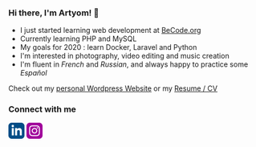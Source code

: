 ### Hi there, I'm Artyom! 👋

- I just started learning web development at [BeCode.org](https://becode.org/)
- Currently learning PHP and MySQL
- My goals for 2020 : learn Docker, Laravel and Python
- I'm interested in photography, video editing and music creation
- I'm fluent in _French_ and _Russian_, and always happy to practice some _Español_

Check out my [personal Wordpress Website](http://35.180.69.115) or my [Resume / CV](http://35.180.69.115/my-resume-cv/)

### Connect with me

[<img src="https://raw.githubusercontent.com/Arti-Art/Arti-Art/master/icons/linkedin.png">](https://www.linkedin.com/in/artyom-kouznetsov-12a82648) [<img src="https://raw.githubusercontent.com/Arti-Art/Arti-Art/master/icons/instagram.png">](https://www.instagram.com/von_kouznetsoff/)
<!--
**Arti-Art/Arti-Art** is a ✨ _special_ ✨ repository because its `README.md` (this file) appears on your GitHub profile.
Analyze https://github.com/8bithemant
MD emojis https://gist.github.com/rxaviers/7360908

- 🔭 I’m currently working on ...
- 👯 I’m looking to collaborate on ...
- 🤔 I’m looking for help with ...
- 💬 Ask me about ...
- 📫 How to reach me: ...
- 😄 Pronouns: ...
- ⚡ Fun fact: ...

### Tools & Languages
<img align="left" alt="Visual Studio Code" width="26px" src="https://raw.githubusercontent.com/github/explore/80688e429a7d4ef2fca1e82350fe8e3517d3494d/topics/visual-studio-code/visual-studio-code.png" />
-->
